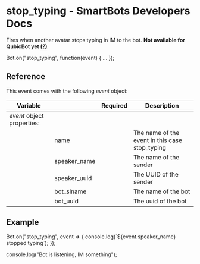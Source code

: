 # stop\_typing - SmartBots Developers Docs

Fires when another avatar stops typing in IM to the bot. **Not available for QubicBot yet [(?)](https://www.mysmartbots.com/dev/docs/New_features_and_QubicBot "New features and QubicBot")**

Bot.on("stop\_typing", function(event) { ... });

## Reference

This event comes with the following _event_ object:

| Variable |     | Required | Description |
| --- | --- | --- | --- |
| _event_ object properties: |     |     |     |
|     | name |     | The name of the event in this case stop\_typing |
|     | speaker\_name |     | The name of the sender |
|     | speaker\_uuid |     | The UUID of the sender |
|     | bot\_slname |     | The name of the bot |
|     | bot\_uuid |     | The uuid of the bot |

## Example

Bot.on("stop\_typing", event \=> {
  console.log(\`${event.speaker\_name} stopped typing\`);
});

console.log("Bot is listening, IM something");
